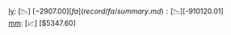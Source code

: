 [ly](record/ly/summary.md): [📉] [$-2907.00]  
[fa](record/fa/summary.md): [📉] [$-910120.01]  
[mm](record/mm/summary.md): [📈] [$5347.60]  
